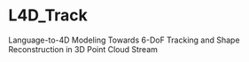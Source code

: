 # L4D_Track
Language-to-4D Modeling Towards 6-DoF Tracking and Shape Reconstruction in 3D Point Cloud Stream
